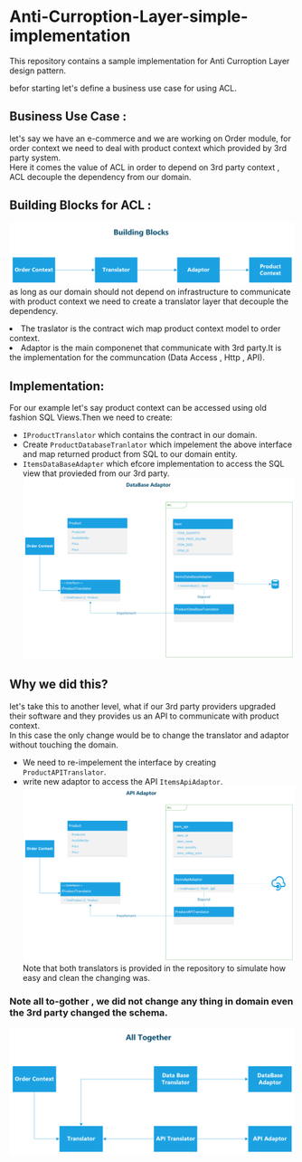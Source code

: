 # Anti-Curroption-Layer-simple-implementation
This repository contains a sample implementation for Anti Curroption Layer design pattern.<br/>

befor starting let's define a business use case for using ACL. <br/>

## Business Use Case :
let's say we have an e-commerce and we are working on Order module, for order context we need to deal with product context which provided by 3rd party system.<br/>
Here it comes the value of ACL in order to depend on 3rd party context , ACL decouple the dependency from our domain. <br/>

## Building Blocks for ACL :

![alt text](https://github.com/mfaddo/Anti-Curroption-Layer-simple-implementation/blob/master/ACL-%20Diagram%20(1).png)
as long as our domain should not depend on infrastructure to communicate with product context we need to create a translator layer that decouple the dependency. 
<li>The traslator is the contract wich map product context model to order context.</li>
<li>Adaptor is the main componenet that communicate with 3rd party.It is the implementation for the communcation (Data Access , Http , API).</li>

## Implementation:
For our example let's say product context can be accessed using old fashion SQL Views.Then we need to create:

- `IProductTranslator` which contains the contract in our domain.
- Create `ProductDatabaseTranlator` which impelement the above interface and map returned product from SQL to our domain entity.
- `ItemsDataBaseAdapter` which efcore implementation to access the SQL view that provieded from our 3rd party.
![alt_text](https://github.com/mfaddo/Anti-Curroption-Layer-simple-implementation/blob/master/ACL-Db-Adapter.png)
## Why we did this?
let's take this to another level, what if our 3rd party providers upgraded their software and they provides us an API to communicate with product context.<br/>
In this case the only change would be to change the translator and adaptor without touching the domain. 
- We need to re-impelement the interface by creating `ProductAPITranslator`.
- write new adaptor to access the API `ItemsApiAdaptor`. 
![alt_text](https://github.com/mfaddo/Anti-Curroption-Layer-simple-implementation/blob/master/ACL-API-Adapter-1.png)
Note that both translators is provided in the repository to simulate how easy and clean the changing was.

### Note all to-gother , we did not change any thing in domain even the 3rd party changed the schema. 
![alt_text](https://github.com/mfaddo/Anti-Curroption-Layer-simple-implementation/blob/master/ACL-AllTogether.png)
